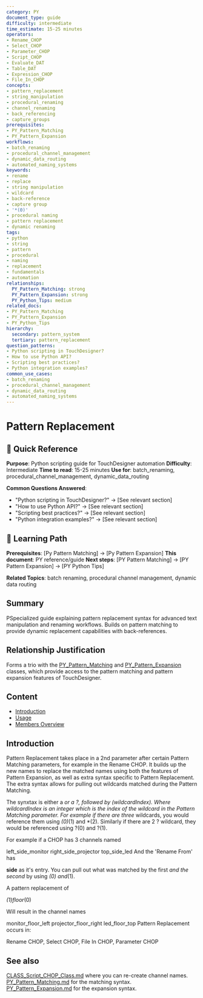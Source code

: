 ```yaml
---
category: PY
document_type: guide
difficulty: intermediate
time_estimate: 15-25 minutes
operators:
- Rename_CHOP
- Select_CHOP
- Parameter_CHOP
- Script_CHOP
- Evaluate_DAT
- Table_DAT
- Expression_CHOP
- File_In_CHOP
concepts:
- pattern_replacement
- string_manipulation
- procedural_renaming
- channel_renaming
- back_referencing
- capture_groups
prerequisites:
- PY_Pattern_Matching
- PY_Pattern_Expansion
workflows:
- batch_renaming
- procedural_channel_management
- dynamic_data_routing
- automated_naming_systems
keywords:
- rename
- replace
- string manipulation
- wildcard
- back-reference
- capture group
- '*(0)'
- procedural naming
- pattern replacement
- dynamic renaming
tags:
- python
- string
- pattern
- procedural
- naming
- replacement
- fundamentals
- automation
relationships:
  PY_Pattern_Matching: strong
  PY_Pattern_Expansion: strong
  PY_Python_Tips: medium
related_docs:
- PY_Pattern_Matching
- PY_Pattern_Expansion
- PY_Python_Tips
hierarchy:
  secondary: pattern_system
  tertiary: pattern_replacement
question_patterns:
- Python scripting in TouchDesigner?
- How to use Python API?
- Scripting best practices?
- Python integration examples?
common_use_cases:
- batch_renaming
- procedural_channel_management
- dynamic_data_routing
- automated_naming_systems
---
```


# Pattern Replacement

<!-- TD-META
category: PY
document_type: guide
operators: [Rename_CHOP, Select_CHOP, Parameter_CHOP, Script_CHOP, Evaluate_DAT, Table_DAT, Expression_CHOP, File_In_CHOP]
concepts: [pattern_replacement, string_manipulation, procedural_renaming, channel_renaming, back_referencing, capture_groups]
prerequisites: [PY_Pattern_Matching, PY_Pattern_Expansion]
workflows: [batch_renaming, procedural_channel_management, dynamic_data_routing, automated_naming_systems]
related: [PY_Pattern_Matching, PY_Pattern_Expansion, PY_Python_Tips]
relationships: {
  "PY_Pattern_Matching": "strong",
  "PY_Pattern_Expansion": "strong",
  "PY_Python_Tips": "medium"
}
hierarchy:
  primary: "fundamentals"
  secondary: "pattern_system"
  tertiary: "pattern_replacement"
keywords: [rename, replace, string manipulation, wildcard, back-reference, capture group, *(0), procedural naming, pattern replacement, dynamic renaming]
tags: [python, string, pattern, procedural, naming, replacement, fundamentals, automation]
TD-META -->

## 🎯 Quick Reference

**Purpose**: Python scripting guide for TouchDesigner automation
**Difficulty**: Intermediate
**Time to read**: 15-25 minutes
**Use for**: batch_renaming, procedural_channel_management, dynamic_data_routing

**Common Questions Answered**:

- "Python scripting in TouchDesigner?" → [See relevant section]
- "How to use Python API?" → [See relevant section]
- "Scripting best practices?" → [See relevant section]
- "Python integration examples?" → [See relevant section]

## 🔗 Learning Path

**Prerequisites**: [Py Pattern Matching] → [Py Pattern Expansion]
**This document**: PY reference/guide
**Next steps**: [PY Pattern Matching] → [PY Pattern Expansion] → [PY Python Tips]

**Related Topics**: batch renaming, procedural channel management, dynamic data routing

## Summary

PSpecialized guide explaining pattern replacement syntax for advanced text manipulation and renaming workflows. Builds on pattern matching to provide dynamic replacement capabilities with back-references.

## Relationship Justification

Forms a trio with the [PY_Pattern_Matching](PY_Pattern_Matching.md) and [PY_Pattern_Expansion](PY_Pattern_Expansion.md) classes, which provide access to the pattern matching and pattern expansion features of TouchDesigner.

## Content

- [Introduction](#introduction)
- [Usage](#usage)
- [Members Overview](#members-overview)

## Introduction

Pattern Replacement takes place in a 2nd parameter after certain Pattern Matching parameters, for example in the Rename CHOP. It builds up the new names to replace the matched names using both the features of Pattern Expansion, as well as extra syntax specific to Pattern Replacement. The extra syntax allows for pulling out wildcards matched during the Pattern Matching.

The synxtax is either a *or a ?, followed by (wildcardIndex). Where wildcardIndex is an integer which is the index of the wildcard in the Pattern Matching parameter. For example if there are three* wildcards, you would reference them using *(0)*(1) and *(2). Similarly if there are 2 ? wildcard, they would be referenced using ?(0) and ?(1).

For example if a CHOP has 3 channels named

 left_side_monitor
 right_side_projector
 top_side_led
And the 'Rename From' has

 **side**
as it's entry. You can pull out what was matched by the first *and the second* by using *(0) and*(1).

A pattern replacement of

 *(1)*floor**(0)

Will result in the channel names

 monitor_floor_left
 projector_floor_right
 led_floor_top
Pattern Replacement occurs in:

Rename CHOP, Select CHOP, File In CHOP, Parameter CHOP

## See also

[CLASS_Script_CHOP_Class.md](CLASS_Script_CHOP_Class.md) where you can re-create channel names.
[PY_Pattern_Matching.md](PY_Pattern_Matching.md) for the matching syntax.
[PY_Pattern_Expansion.md](PY_Pattern_Expansion.md) for the expansion syntax.
